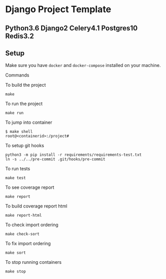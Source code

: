 # Django Project Template

## Python3.6 Django2 Celery4.1 Postgres10 Redis3.2

## Setup

Make sure you have `docker` and `docker-compose` installed on your machine.

Commands

To build the project

    make

To run the project

    make run

To jump into container

    $ make shell
    root@<containerid>:/project#

To setup git hooks

    python3 -m pip install -r requirements/requirements-test.txt
    ln -s ../../pre-commit .git/hooks/pre-commit

To run tests

    make test

To see coverage report

    make report
    
To build coverage report html

    make report-html

To check import ordering

    make check-sort
    
To fix import ordering

    make sort

To stop running containers

    make stop
